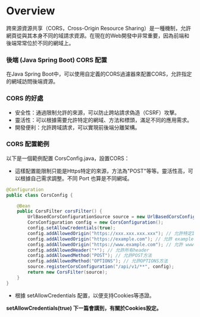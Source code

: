 # Overview

跨來源資源共享（CORS，Cross-Origin Resource Sharing）是一種機制，允許網頁從與其本身不同的域請求資源。在現在的Web開發中非常重要，因為前端和後端常常位於不同的網域上。

### 後端 (Java Spring Boot) CORS 配置

在Java Spring Boot中，可以使用自定義的CORS過濾器來配置CORS，允許指定的網域訪問後端資源。

### CORS 的好處

 - 安全性：通過限制允許的來源，可以防止跨站請求偽造（CSRF）攻擊。
 - 靈活性：可以根據需要允許特定的網域、方法和標頭，滿足不同的應用需求。
 - 開發便利：允許跨域請求，可以實現前後端分離架構。

### CORS 配置範例

以下是一個範例配置 CorsConfig.java，設置CORS：

 - 這樣配置能限制只能是Https特定的來源，方法為"POST"等等。靈活性高，可以根據自己需求調整。不同 Port 也算是不同網域。

```java
@Configuration
public class CorsConfig {

    @Bean
    public CorsFilter corsFilter() {
        UrlBasedCorsConfigurationSource source = new UrlBasedCorsConfigurationSource();
        CorsConfiguration config = new CorsConfiguration();
        config.setAllowCredentials(true);
        config.addAllowedOrigin("https://xxx.xxx.xxx.xxx"); // 允許特定IP
        config.addAllowedOrigin("https://example.com"); // 允許 example.com
        config.addAllowedOrigin("https://www.example.com"); // 允許 www.example.com
        config.addAllowedHeader("*"); // 允許所有header
        config.addAllowedMethod("POST"); // 允許POST方法
        config.addAllowedMethod("OPTIONS"); // 允許OPTIONS方法
        source.registerCorsConfiguration("/api/v1/**", config);
        return new CorsFilter(source);
    }
}
```

 - 根據 setAllowCredentials 配置，以便支持Cookies等憑證。

**setAllowCredentials(true) 下一篇會講到，有關於Cookies設定。**


